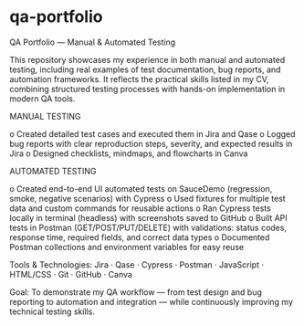 # qa-portfolio
QA Portfolio — Manual & Automated Testing

This repository showcases my experience in both manual and automated testing, including real examples of test documentation, bug reports, and automation frameworks.
It reflects the practical skills listed in my CV, combining structured testing processes with hands-on implementation in modern QA tools.

MANUAL TESTING 

o	Created detailed test cases and executed them in Jira and Qase
o	Logged bug reports with clear reproduction steps, severity, and expected results in Jira
o	Designed checklists, mindmaps, and flowcharts in Canva


AUTOMATED TESTING 

o	Created end-to-end UI automated tests on SauceDemo (regression, smoke, negative scenarios) with Cypress 
o	Used fixtures for multiple test data and custom commands for reusable actions
o	Ran Cypress tests locally in terminal (headless) with screenshots saved to GitHub
o	Built API tests in Postman (GET/POST/PUT/DELETE) with validations: status codes, response time, required fields, and correct data types
o	Documented Postman collections and environment variables for easy reuse


Tools & Technologies:
Jira · Qase · Cypress · Postman · JavaScript · HTML/CSS · Git · GitHub · Canva

Goal:
To demonstrate my QA workflow — from test design and bug reporting to automation and integration — while continuously improving my technical testing skills.
